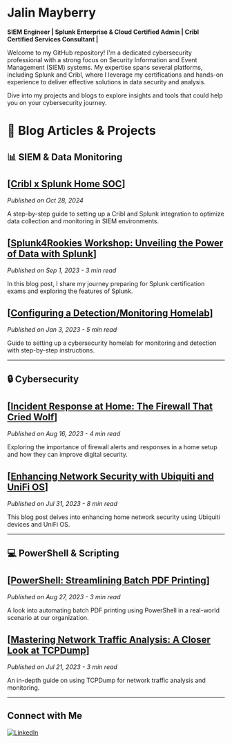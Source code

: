 # Jalin Mayberry

**SIEM Engineer | Splunk Enterprise & Cloud Certified Admin | Cribl Certified Services Consultant |**

Welcome to my GitHub repository! I'm a dedicated cybersecurity professional with a strong focus on Security Information and Event Management (SIEM) systems. My expertise spans several platforms, including Splunk and Cribl, where I leverage my certifications and hands-on experience to deliver effective solutions in data security and analysis. 

Dive into my projects and blogs to explore insights and tools that could help you on your cybersecurity journey.


# 📝 Blog Articles & Projects

## 📊 SIEM & Data Monitoring
## [[Cribl x Splunk Home SOC](URL)]
*Published on Oct 28, 2024*

A step-by-step guide to setting up a Cribl and Splunk integration to optimize data collection and monitoring in SIEM environments.

## [[Splunk4Rookies Workshop: Unveiling the Power of Data with Splunk](https://medium.com/@mayberryjalin/splunk4rookies-workshop-unveiling-the-power-of-data-with-splunk-6abb30cf8def)]
*Published on Sep 1, 2023 - 3 min read*

In this blog post, I share my journey preparing for Splunk certification exams and exploring the features of Splunk.

## [[Configuring a Detection/Monitoring Homelab](https://medium.com/@mayberryjalin/configuring-a-detection-monitoring-homelab-f78d208f9306)]
*Published on Jan 3, 2023 - 5 min read*

Guide to setting up a cybersecurity homelab for monitoring and detection with step-by-step instructions.

---

## 🔒 Cybersecurity
## [[Incident Response at Home: The Firewall That Cried Wolf](https://medium.com/@mayberryjalin/incident-response-at-home-the-story-of-the-firewall-that-cried-wolf-6f008507559c)]
*Published on Aug 16, 2023 - 4 min read*

Exploring the importance of firewall alerts and responses in a home setup and how they can improve digital security.


## [[Enhancing Network Security with Ubiquiti and UniFi OS](https://medium.com/@mayberryjalin/enhancing-network-security-with-ubiquiti-and-unifi-os-1295fbf9cb2c)]
*Published on Jul 31, 2023 - 8 min read*

This blog post delves into enhancing home network security using Ubiquiti devices and UniFi OS.

---

## 💻 PowerShell & Scripting
## [[PowerShell: Streamlining Batch PDF Printing](https://medium.com/@mayberryjalin/powershell-streamlining-batch-pdf-printing-301f25c1cd03)]
*Published on Aug 27, 2023 - 3 min read*

A look into automating batch PDF printing using PowerShell in a real-world scenario at our organization.

## [[Mastering Network Traffic Analysis: A Closer Look at TCPDump](https://medium.com/@mayberryjalin/mastering-network-traffic-analysis-a-closer-look-at-tcpdump-eedcd9e8ea74)]
*Published on Jul 21, 2023 - 3 min read*

An in-depth guide on using TCPDump for network traffic analysis and monitoring.

---


## Connect with Me

[![LinkedIn](https://img.shields.io/badge/LinkedIn-Profile-blue?style=flat&logo=linkedin&logoColor=white)](https://www.linkedin.com/in/jalinmayberry)
